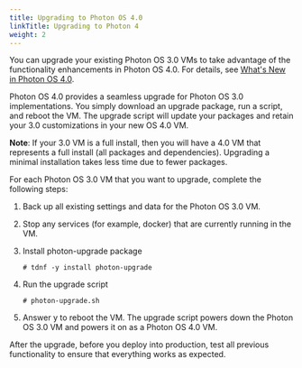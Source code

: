 ```yaml
---
title: Upgrading to Photon OS 4.0
linkTitle: Upgrading to Photon 4
weight: 2
---
```


You can upgrade your existing Photon OS 3.0 VMs to take advantage of the functionality enhancements in Photon OS 4.0. For details, see [What's New in Photon OS 4.0](../../overview/whats-new/).

Photon OS 4.0 provides a seamless upgrade for Photon OS 3.0 implementations. You simply download an upgrade package, run a script, and reboot the VM. The upgrade script will update your packages and retain your 3.0 customizations in your new OS 4.0 VM.

**Note**: If your 3.0 VM is a full install, then you will have a 4.0 VM that represents a full install (all packages and dependencies). Upgrading a minimal installation takes less time due to fewer packages.

For each Photon OS 3.0 VM that you want to upgrade, complete the following steps:

1.	Back up all existing settings and data for the Photon OS 3.0 VM.
2.	Stop any services (for example, docker) that are currently running in the VM.
3.	Install photon-upgrade package
    
    ```
    # tdnf -y install photon-upgrade
    ```

4.	Run the upgrade script
    
    ```
    # photon-upgrade.sh
    ```

5.	Answer y to reboot the VM. The upgrade script powers down the Photon OS 3.0 VM and powers it on as a Photon OS 4.0 VM.

After the upgrade, before you deploy into production, test all previous functionality to ensure that everything works as expected.

